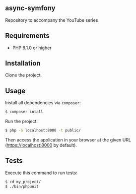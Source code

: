 async-symfony
-------------

Repository to accompany the YouTube series

Requirements
------------

* PHP 8.1.0 or higher

Installation
------------
Clone the project.

Usage
-----
Install all dependencies via `composer`:

```bash
$ composer intall
```
Run the project:

```bash
$ php -S localhost:8000 -t public/
```
Then access the application in your browser at the given URL (<https://localhost:8000> by default).

Tests
-----
Execute this command to run tests:

```bash
$ cd my_project/
$ ./bin/phpunit
```

